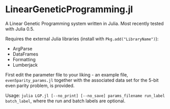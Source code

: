 # LinearGeneticProgramming.jl
A Linear Genetic Programming system written in Julia. Most recently tested with Julia 0.5.

Requires the external Julia libraries (install with `Pkg.add("LibraryName")`):

* ArgParse
* DataFrames
* Formatting
* Lumberjack

First edit the parameter file to your liking - an example file, `even5parity_params.jl` together with the associated data set for the 5-bit even parity problem, is provided.

Usage: `julia LGP.jl [--no_print] [--no_save] params_filename run_label batch_label`, where the run and batch labels are optional.
